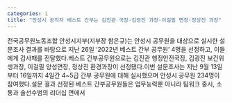 ```yaml
---
categories: i
title: "안성시 공직자 베스트 간부는 김진관 국장·김광진 과장·이걸필 면장·정상진 과장"
---
```

전국공무원노동조합 안성시지부(지부장 함은규)는 안성시 공무원을 대상으로 실시한 설문조사 결과를 바탕으로 지난 26일 ‘2022년 베스트 간부 공무원’ 4명을 선정하고, 이들에게 감사패를 전달했다.베스트 간부공무원으로는 김진관 행정안전국장, 김광진 보건위생과장, 이걸필 양성면장, 정상진 환경과장이 선정됐다.이번 설문조사는 지난 9월 13일부터 16일까지 4일간 4~5급 간부 공무원에 대해 실시했으며 안성시 공무원 234명이 참여했다.설문 결과 선정된 베스트 간부공무원들은 업무능력뿐 아니라 팀워크 중시, 소통과 솔선수범의 리더십 면에서